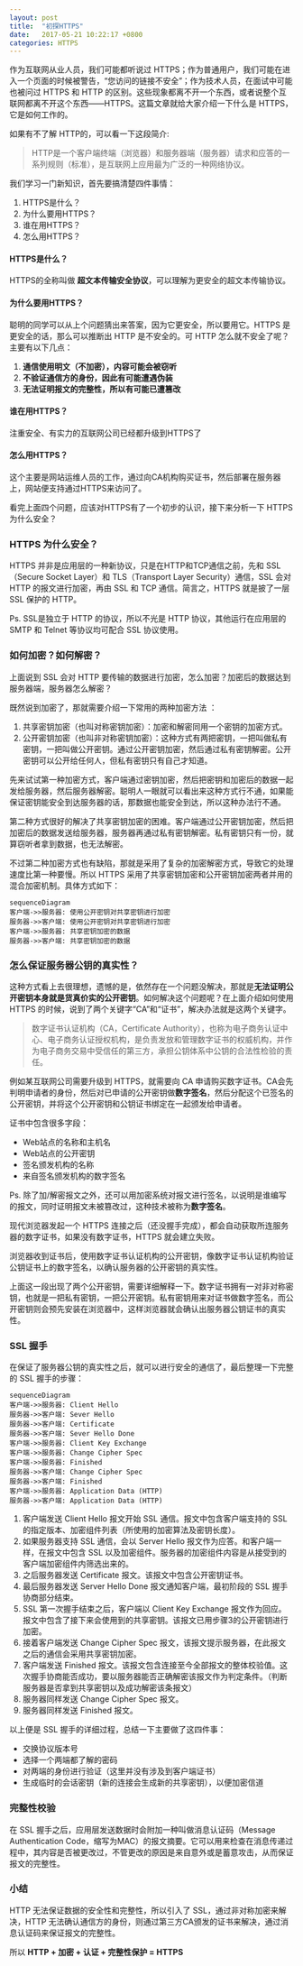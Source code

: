 ```yaml
---
layout: post
title:  "初探HTTPS"
date:   2017-05-21 10:22:17 +0800
categories: HTTPS
---
```



作为互联网从业人员，我们可能都听说过 HTTPS；作为普通用户，我们可能在进入一个页面的时候被警告，“您访问的链接不安全”；作为技术人员，在面试中可能也被问过 HTTPS 和 HTTP 的区别。这些现象都离不开一个东西，或者说整个互联网都离不开这个东西——HTTPS。这篇文章就给大家介绍一下什么是 HTTPS，它是如何工作的。

如果有不了解 HTTP的，可以看一下这段简介:

> HTTP是一个客户端终端（浏览器）和服务器端（服务器）请求和应答的一系列规则（标准），是互联网上应用最为广泛的一种网络协议。

我们学习一门新知识，首先要搞清楚四件事情：
1. HTTPS是什么？
2. 为什么要用HTTPS？
3. 谁在用HTTPS？
4. 怎么用HTTPS？

#### HTTPS是什么？
HTTPS的全称叫做 **超文本传输安全协议**，可以理解为更安全的超文本传输协议。

#### 为什么要用HTTPS？
聪明的同学可以从上个问题猜出来答案，因为它更安全，所以要用它。HTTPS 是更安全的话，那么可以推断出 HTTP 是不安全的。可 HTTP 怎么就不安全了呢？主要有以下几点：
1. **通信使用明文（不加密），内容可能会被窃听**
2. **不验证通信方的身份，因此有可能遭遇伪装**
3. **无法证明报文的完整性，所以有可能已遭篡改**

#### 谁在用HTTPS？
注重安全、有实力的互联网公司已经都升级到HTTPS了

#### 怎么用HTTPS？
这个主要是网站运维人员的工作，通过向CA机构购买证书，然后部署在服务器上，网站便支持通过HTTPS来访问了。

看完上面四个问题，应该对HTTPS有了一个初步的认识，接下来分析一下 HTTPS 为什么安全？

### HTTPS 为什么安全？
HTTPS 并非是应用层的一种新协议，只是在HTTP和TCP通信之前，先和 SSL（Secure Socket Layer）和 TLS（Transport Layer Security）通信，SSL 会对 HTTP 的报文进行加密，再由 SSL 和 TCP 通信。简言之，HTTPS 就是披了一层 SSL 保护的 HTTP。

Ps. SSL是独立于 HTTP 的协议，所以不光是 HTTP 协议，其他运行在应用层的 SMTP 和 Telnet 等协议均可配合 SSL 协议使用。


### 如何加密？如何解密？
上面说到 SSL 会对 HTTP 要传输的数据进行加密，怎么加密？加密后的数据达到服务器端，服务器怎么解密？

既然说到加密了，那就需要介绍一下常用的两种加密方法
：
1. 共享密钥加密（也叫对称密钥加密）：加密和解密同用一个密钥的加密方式。
2. 公开密钥加密（也叫非对称密钥加密）：这种方式有两把密钥，一把叫做私有密钥，一把叫做公开密钥。通过公开密钥加密，然后通过私有密钥解密。公开密钥可以公开给任何人，但私有密钥只有自己才知道。

先来试试第一种加密方式，客户端通过密钥加密，然后把密钥和加密后的数据一起发给服务器，然后服务器解密。聪明人一眼就可以看出来这种方式行不通，如果能保证密钥能安全到达服务器的话，那数据也能安全到达，所以这种办法行不通。

第二种方式很好的解决了共享密钥加密的困难。客户端通过公开密钥加密，然后把加密后的数据发送给服务器，服务器再通过私有密钥解密。私有密钥只有一份，就算窃听者拿到数据，也无法解密。

不过第二种加密方式也有缺陷，那就是采用了复杂的加密解密方式，导致它的处理速度比第一种要慢。所以 HTTPS 采用了共享密钥加密和公开密钥加密两者并用的混合加密机制。具体方式如下：

```
sequenceDiagram
客户端->>服务器: 使用公开密钥对共享密钥进行加密
服务器->>客户端: 使用公开密钥对共享密钥进行加密
客户端->>服务器: 共享密钥加密的数据
服务器->>客户端: 共享密钥加密的数据
```

### 怎么保证服务器公钥的真实性？

这种方式看上去很理想，遗憾的是，依然存在一个问题没解决，那就是**无法证明公开密钥本身就是货真价实的公开密钥**。如何解决这个问题呢？在上面介绍如何使用 HTTPS 的时候，说到了两个关键字“CA”和“证书”，解决办法就是这两个关键字。

> 数字证书认证机构（CA，Certificate Authority），也称为电子商务认证中心、电子商务认证授权机构，是负责发放和管理数字证书的权威机构，并作为电子商务交易中受信任的第三方，承担公钥体系中公钥的合法性检验的责任。

例如某互联网公司需要升级到 HTTPS，就需要向 CA 申请购买数字证书。CA会先判明申请者的身份，然后对已申请的公开密钥做**数字签名**，然后分配这个已签名的公开密钥，并将这个公开密钥和公钥证书绑定在一起颁发给申请者。

证书中包含很多字段：
- Web站点的名称和主机名
- Web站点的公开密钥
- 签名颁发机构的名称
- 来自签名颁发机构的数字签名

Ps. 除了加/解密报文之外，还可以用加密系统对报文进行签名，以说明是谁编写的报文，同时证明报文未被篡改过，这种技术被称为**数字签名**。

现代浏览器发起一个 HTTPS 连接之后（还没握手完成），都会自动获取所连服务器的数字证书，如果没有数字证书，HTTPS 就会建立失败。

浏览器收到证书后，使用数字证书认证机构的公开密钥，像数字证书认证机构验证公钥证书上的数字签名，以确认服务器的公开密钥的真实性。

上面这一段出现了两个公开密钥，需要详细解释一下。数字证书拥有一对非对称密钥，也就是一把私有密钥，一把公开密钥。私有密钥用来对证书做数字签名，而公开密钥则会预先安装在浏览器中，这样浏览器就会确认出服务器公钥证书的真实性。

### SSL 握手

在保证了服务器公钥的真实性之后，就可以进行安全的通信了，最后整理一下完整的 SSL 握手的步骤：

```
sequenceDiagram
客户端->>服务器: Client Hello
服务器->>客户端: Sever Hello
服务器->>客户端: Certificate
服务器->>客户端: Sever Hello Done
客户端->>服务器: Client Key Exchange
客户端->>服务器: Change Cipher Spec
客户端->>服务器: Finished
服务器->>客户端: Change Cipher Spec
服务器->>客户端: Finished
客户端->>服务器: Application Data (HTTP)
服务器->>客户端: Application Data (HTTP)
```

1. 客户端发送 Client Hello 报文开始 SSL 通信。报文中包含客户端支持的 SSL 的指定版本、加密组件列表（所使用的加密算法及密钥长度）。
2. 如果服务器支持 SSL 通信，会以 Server Hello 报文作为应答。和客户端一样，在报文中包含 SSL 以及加密组件。服务器的加密组件内容是从接受到的客户端加密组件内筛选出来的。
3. 之后服务器发送 Certificate 报文。该报文中包含公开密钥证书。
4. 最后服务器发送 Server Hello Done 报文通知客户端，最初阶段的 SSL 握手协商部分结束。
5. SSL 第一次握手结束之后，客户端以 Client Key Exchange 报文作为回应。报文中包含了接下来会使用到的共享密钥。该报文已用步骤3的公开密钥进行加密。
6. 接着客户端发送 Change Cipher Spec 报文，该报文提示服务器，在此报文之后的通信会采用共享密钥加密。
7. 客户端发送 Finished 报文。该报文包含连接至今全部报文的整体校验值。这次握手协商能否成功，要以服务器能否正确解密该报文作为判定条件。（判断服务器是否拿到共享密钥以及成功解密该条报文）
8. 服务器同样发送 Change Cipher Spec 报文。
9. 服务器同样发送 Finished 报文。

以上便是 SSL 握手的详细过程，总结一下主要做了这四件事：
- 交换协议版本号
- 选择一个两端都了解的密码
- 对两端的身份进行验证（这里并没有涉及到客户端证书）
- 生成临时的会话密钥（新的连接会生成新的共享密钥），以便加密信道

### 完整性校验
在 SSL 握手之后，应用层发送数据时会附加一种叫做消息认证码（Message Authentication Code，缩写为MAC）的报文摘要。它可以用来检查在消息传递过程中，其内容是否被更改过，不管更改的原因是来自意外或是蓄意攻击，从而保证报文的完整性。

### 小结
HTTP 无法保证数据的安全性和完整性，所以引入了 SSL，通过非对称加密来解决，HTTP 无法确认通信方的身份，则通过第三方CA颁发的证书来解决，通过消息认证码来保证报文的完整性。

所以 **HTTP + 加密 + 认证 + 完整性保护 = HTTPS**